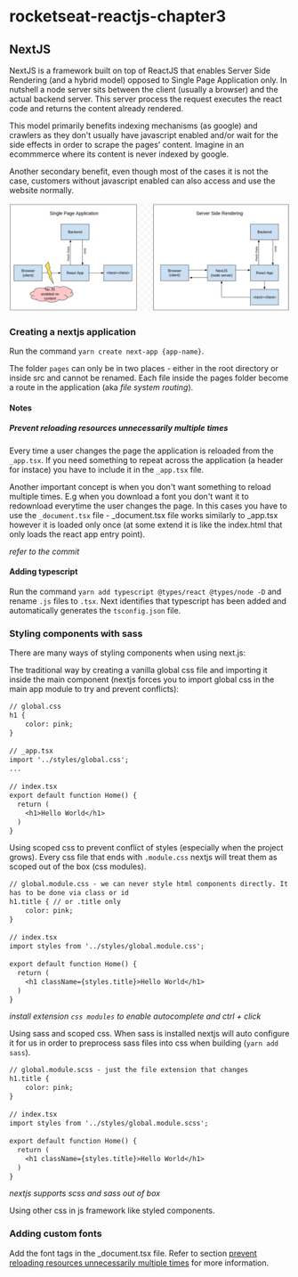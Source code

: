 # rocketseat-reactjs-chapter3

## NextJS

NextJS is a framework built on top of ReactJS that enables Server Side Rendering (and a hybrid model) opposed to Single Page Application only. In nutshell a node server sits between the client (usually a browser) and the actual backend server. This server process the request executes the react code and returns the content already rendered.

This model primarily benefits indexing mechanisms (as google) and crawlers as they don't usually have javascript enabled and/or wait for the side effects in order to scrape the pages' content. Imagine in an ecommmerce where its content is never indexed by google.

Another secondary benefit, even though most of the cases it is not the case, customers without javascript enabled can also access and use the website normally.

![SPA vs SSR](/docs/spa-ssr.png)


### Creating a nextjs application

Run the command `yarn create next-app {app-name}`. 

The folder `pages` can only be in two places - either in the root directory or inside src and cannot be renamed. Each file inside the pages folder become a route in the application (aka *file system routing*).

#### Notes

##### Prevent reloading resources unnecessarily multiple times

Every time a user changes the page the application is reloaded from the `_app.tsx`. If you need something to repeat across the application (a header for instace) you have to include it in the `_app.tsx` file. 

Another important concept is when you don't want something to reload multiple times. E.g when you download a font you don't want it to redownload everytime the user changes the page. In this cases you have to use the `_document.tsx` file - _document.tsx file works similarly to _app.tsx however it is loaded only once (at some extend it is like the index.html that only loads the react app entry point).

_refer to the commit_

#### Adding typescript

Run the command `yarn add typescript @types/react @types/node -D` and rename `.js` files to `.tsx`. Next identifies that typescript has been added and automatically generates the `tsconfig.json` file.

### Styling components with sass

There are many ways of styling components when using next.js:

The traditional way by creating a vanilla global css file and importing it inside the main component (nextjs forces you to import global css in the main app module to try and prevent conflicts):

```
// global.css
h1 {
    color: pink;
}

// _app.tsx
import '../styles/global.css';
...

// index.tsx
export default function Home() {
  return (
    <h1>Hello World</h1>
  )
}
```

Using scoped css to prevent conflict of styles (especially when the project grows). Every css file that ends with `.module.css` nextjs will treat them as scoped out of the box (css modules).

```
// global.module.css - we can never style html components directly. It has to be done via class or id
h1.title { // or .title only
    color: pink;
}

// index.tsx
import styles from '../styles/global.module.css';

export default function Home() {
  return (
    <h1 className={styles.title}>Hello World</h1>
  )
}
```
_install extension `css modules` to enable autocomplete and ctrl + click_


Using sass and scoped css. When sass is installed nextjs will auto configure it for us in order to preprocess sass files into css when building (`yarn add sass`).

```
// global.module.scss - just the file extension that changes
h1.title {
    color: pink;
}

// index.tsx
import styles from '../styles/global.module.scss';

export default function Home() {
  return (
    <h1 className={styles.title}>Hello World</h1>
  )
}
```

_nextjs supports scss and sass out of box_

Using other css in js framework like styled components.

### Adding custom fonts

Add the font tags in the _document.tsx file. Refer to section [prevent reloading resources unnecessarily multiple times](#Prevent-reloading-resources-unnecessarily-multiple-times) for more information.
